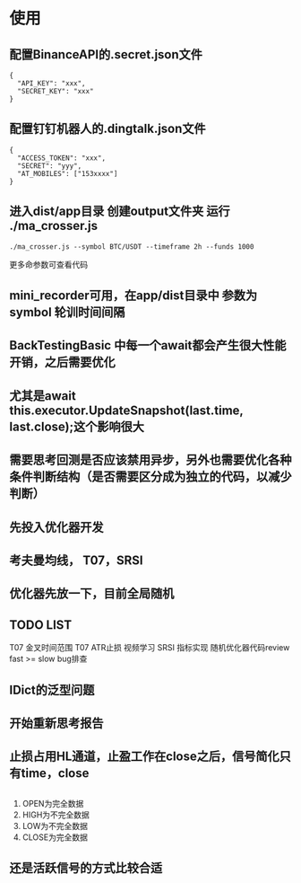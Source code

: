 # 使用
## 配置BinanceAPI的.secret.json文件
```
{
  "API_KEY": "xxx",
  "SECRET_KEY": "xxx"
}
```
## 配置钉钉机器人的.dingtalk.json文件
```
{
  "ACCESS_TOKEN": "xxx",
  "SECRET": "yyy",
  "AT_MOBILES": ["153xxxx"]
}
```
## 进入dist/app目录 创建output文件夹 运行 ./ma_crosser.js
```
./ma_crosser.js --symbol BTC/USDT --timeframe 2h --funds 1000
```
更多命参数可查看代码

## mini_recorder可用，在app/dist目录中 参数为 symbol 轮训时间间隔


## BackTestingBasic 中每一个await都会产生很大性能开销，之后需要优化
## 尤其是await this.executor.UpdateSnapshot(last.time, last.close);这个影响很大
## 需要思考回测是否应该禁用异步，另外也需要优化各种条件判断结构（是否需要区分成为独立的代码，以减少判断）

## 先投入优化器开发

## 考夫曼均线， T07，SRSI

## 优化器先放一下，目前全局随机

## TODO LIST
  T07 金叉时间范围
  T07 ATR止损 视频学习
  SRSI 指标实现
  随机优化器代码review
  fast >= slow bug排查

## IDict的泛型问题
## 开始重新思考报告

## 止损占用HL通道，止盈工作在close之后，信号简化只有time，close

##
1. OPEN为完全数据
2. HIGH为不完全数据
3. LOW为不完全数据
4. CLOSE为完全数据

## 还是活跃信号的方式比较合适
